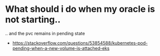 # What should i do when my oracle is not starting..

.. and the pvc remains in pending state


- https://stackoverflow.com/questions/53854588/kubernetes-pod-pending-when-a-new-volume-is-attached-eks
